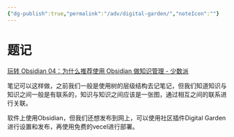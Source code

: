 ```yaml
---
{"dg-publish":true,"permalink":"/adv/digital-garden/","noteIcon":""}
---
```



# 题记

[玩转 Obsidian 04：为什么推荐使用 Obsidian 做知识管理 - 少数派](https://sspai.com/post/67339)

笔记可以这样做，之前我们一般是使用树的层级结构去记笔记，但我们知道知识与知识之间一般是有联系的，知识与知识之间应该是一张图，通过相互之间的联系进行关联。

软件上使用Obsidian，但我们还想发布到网上，可以使用社区插件Digital Garden进行设置和发布，再使用免费的vecel进行部署。